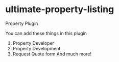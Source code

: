 # ultimate-property-listing

Property Plugin

You can add these things in this plugin
1. Property Developer
2. Property Development
3. Request Quote form
And much more!
